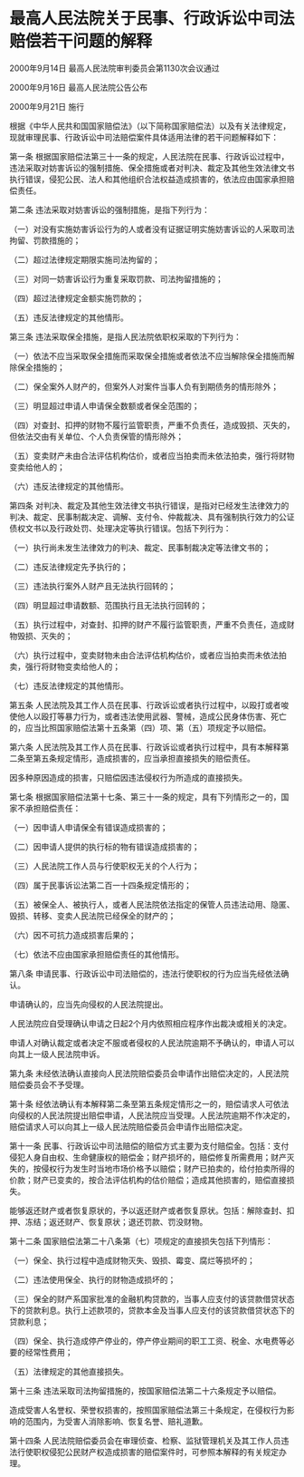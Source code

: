 # 最高人民法院关于民事、行政诉讼中司法赔偿若干问题的解释

2000年9月14日 最高人民法院审判委员会第1130次会议通过

2000年9月16日 最高人民法院公告公布

2000年9月21日 施行



根据《中华人民共和国国家赔偿法》（以下简称国家赔偿法）以及有关法律规定，现就审理民事、行政诉讼中司法赔偿案件具体适用法律的若干问题解释如下：

第一条 根据国家赔偿法第三十一条的规定，人民法院在民事、行政诉讼过程中，违法采取对妨害诉讼的强制措施、保全措施或者对判决、裁定及其他生效法律文书执行错误，侵犯公民、法人和其他组织合法权益造成损害的，依法应由国家承担赔偿责任。

第二条 违法采取对妨害诉讼的强制措施，是指下列行为：

（一）对没有实施妨害诉讼行为的人或者没有证据证明实施妨害诉讼的人采取司法拘留、罚款措施的；

（二）超过法律规定期限实施司法拘留的；

（三）对同一妨害诉讼行为重复采取罚款、司法拘留措施的；

（四）超过法律规定金额实施罚款的；

（五）违反法律规定的其他情形。

第三条 违法采取保全措施，是指人民法院依职权采取的下列行为：

（一）依法不应当采取保全措施而采取保全措施或者依法不应当解除保全措施而解除保全措施的；

（二）保全案外人财产的，但案外人对案件当事人负有到期债务的情形除外；

（三）明显超过申请人申请保全数额或者保全范围的；

（四）对查封、扣押的财物不履行监管职责，严重不负责任，造成毁损、灭失的，但依法交由有关单位、个人负责保管的情形除外；

（五）变卖财产未由合法评估机构估价，或者应当拍卖而未依法拍卖，强行将财物变卖给他人的；

（六）违反法律规定的其他情形。

第四条 对判决、裁定及其他生效法律文书执行错误，是指对已经发生法律效力的判决、裁定、民事制裁决定、调解、支付令、仲裁裁决、具有强制执行效力的公证债权文书以及行政处罚、处理决定等执行错误。包括下列行为：

（一）执行尚未发生法律效力的判决、裁定、民事制裁决定等法律文书的；

（二）违反法律规定先予执行的；

（三）违法执行案外人财产且无法执行回转的；

（四）明显超过申请数额、范围执行且无法执行回转的；

（五）执行过程中，对查封、扣押的财产不履行监管职责，严重不负责任，造成财物毁损、灭失的；

（六）执行过程中，变卖财物未由合法评估机构估价，或者应当拍卖而未依法拍卖，强行将财物变卖给他人的；

（七）违反法律规定的其他情形。

第五条 人民法院及其工作人员在民事、行政诉讼或者执行过程中，以殴打或者唆使他人以殴打等暴力行为，或者违法使用武器、警械，造成公民身体伤害、死亡的，应当比照国家赔偿法第十五条第（四）项、第（五）项规定予以赔偿。

第六条 人民法院及其工作人员在民事、行政诉讼或者执行过程中，具有本解释第二条至第五条规定情形，造成损害的，应当承担直接损失的赔偿责任。

因多种原因造成的损害，只赔偿因违法侵权行为所造成的直接损失。

第七条 根据国家赔偿法第十七条、第三十一条的规定，具有下列情形之一的，国家不承担赔偿责任：

（一）因申请人申请保全有错误造成损害的；

（二）因申请人提供的执行标的物有错误造成损害的；

（三）人民法院工作人员与行使职权无关的个人行为；

（四）属于民事诉讼法第二百一十四条规定情形的；

（五）被保全人、被执行人，或者人民法院依法指定的保管人员违法动用、隐匿、毁损、转移、变卖人民法院已经保全的财产的；

（六）因不可抗力造成损害后果的；

（七）依法不应由国家承担赔偿责任的其他情形。

第八条 申请民事、行政诉讼中司法赔偿的，违法行使职权的行为应当先经依法确认。

申请确认的，应当先向侵权的人民法院提出。

人民法院应自受理确认申请之日起2个月内依照相应程序作出裁决或相关的决定。

申请人对确认裁定或者决定不服或者侵权的人民法院逾期不予确认的，申请人可以向其上一级人民法院申诉。

第九条 未经依法确认直接向人民法院赔偿委员会申请作出赔偿决定的，人民法院赔偿委员会不予受理。

第十条 经依法确认有本解释第二条至第五条规定情形之一的，赔偿请求人可依法向侵权的人民法院提出赔偿申请，人民法院应当受理。人民法院逾期不作决定的，赔偿请求人可以向其上一级人民法院赔偿委员会申请作出赔偿决定。

第十一条 民事、行政诉讼中司法赔偿的赔偿方式主要为支付赔偿金。包括：支付侵犯人身自由权、生命健康权的赔偿金；财产损坏的，赔偿修复所需费用；财产灭失的，按侵权行为发生时当地市场价格予以赔偿；财产已拍卖的，给付拍卖所得的价款；财产已变卖的，按合法评估机构的估价赔偿；造成其他损害的，赔偿直接损失。

能够返还财产或者恢复原状的，予以返还财产或者恢复原状。包括：解除查封、扣押、冻结；返还财产、恢复原状；退还罚款、罚没财物。

第十二条 国家赔偿法第二十八条第（七）项规定的直接损失包括下列情形：

（一）保全、执行过程中造成财物灭失、毁损、霉变、腐烂等损坏的；

（二）违法使用保全、执行的财物造成损坏的；

（三）保全的财产系国家批准的金融机构贷款的，当事人应支付的该贷款借贷状态下的贷款利息。执行上述款项的，贷款本金及当事人应支付的该贷款借贷状态下的贷款利息；

（四）保全、执行造成停产停业的，停产停业期间的职工工资、税金、水电费等必要的经常性费用；

（五）法律规定的其他直接损失。

第十三条 违法采取司法拘留措施的，按国家赔偿法第二十六条规定予以赔偿。

造成受害人名誉权、荣誉权损害的，按照国家赔偿法第三十条规定，在侵权行为影响的范围内，为受害人消除影响、恢复名誉、赔礼道歉。

第十四条 人民法院赔偿委员会在审理侦查、检察、监狱管理机关及其工作人员违法行使职权侵犯公民财产权造成损害的赔偿案件时，可参照本解释的有关规定办理。